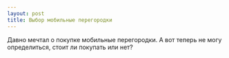 ```yaml
---
layout: post 
title: Выбор мобильные перегородки 
--- 
```

Давно мечтал о покупке мобильные перегородки. А вот теперь не могу определиться, стоит ли покупать или нет?